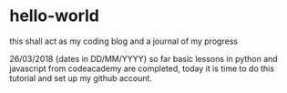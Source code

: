 # hello-world
this shall act as my coding blog and a journal of my progress

26/03/2018 {dates in DD/MM/YYYY}
so far basic lessons in python and javascript from codeacademy are completed, today it is time to do this tutorial and set up my github account.

